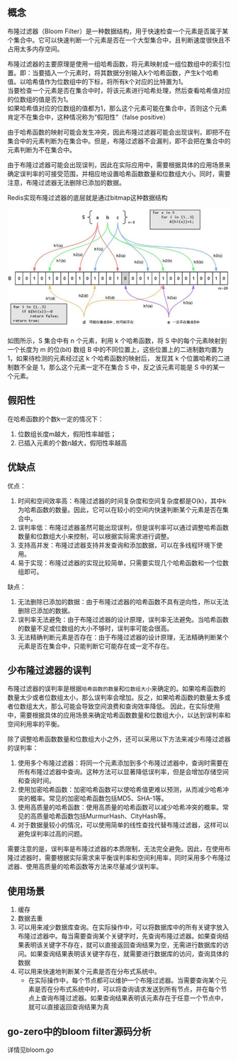 ## 概念
布隆过滤器（Bloom Filter）是一种数据结构，用于快速检查一个元素是否属于某个集合中。它可以快速判断一个元素是否在一个大型集合中，且判断速度很快且不占用太多内存空间。

布隆过滤器的主要原理是使用一组哈希函数，将元素映射成一组位数组中的索引位置。即：当要插入一个元素时，将其数据分别输入k个哈希函数，产生k个哈希值。以哈希值作为位数组中的下标，将所有k个对应的比特置为1。  
当要检查一个元素是否在集合中时，将该元素进行哈希处理，然后查看哈希值对应的位数组的值是否为1。  
如果哈希值对应的位数组的值都为1，那么这个元素可能在集合中，否则这个元素肯定不在集合中，这种情况称为“假阳性”（false positive）

由于哈希函数的映射可能会发生冲突，因此布隆过滤器可能会出现误判，即把不在集合中的元素判断为在集合中。但是，布隆过滤器不会漏判，即不会把在集合中的元素判断为不在集合中。

由于布隆过滤器可能会出现误判，因此在实际应用中，需要根据具体的应用场景来确定误判率的可接受范围，并相应地设置哈希函数数量和位数组大小。同时，需要注意，布隆过滤器无法删除已添加的数据。

   Redis实现布隆过滤器的底层就是通过bitmap这种数据结构

![](bloom_filter-1.png)

如图所示，S 集合中有 n 个元素，利用 k 个哈希函数，将 S 中的每个元素映射到一个长度为 m 的位(bit) 数组 B 中的不同位置上，这些位置上的二进制数均置为 1，如果待检测的元素经过这 k 个哈希函数的映射后，
发现其 k 个位置哈希的二进制数不全是 1，那么这个元素一定不在集合 S 中，反之该元素可能是 S 中的某一个元素。

## 假阳性

在哈希函数的个数k一定的情况下：
1. 位数组长度m越大，假阳性率越低；
2. 已插入元素的个数n越大，假阳性率越高

## 优缺点
优点：
1. 时间和空间效率高：布隆过滤器的时间复杂度和空间复杂度都是O(k)，其中k为哈希函数的数量。因此，它可以在较小的空间内快速判断某个元素是否在集合中。
2. 误判率低：布隆过滤器虽然可能出现误判，但是误判率可以通过调整哈希函数数量和位数组大小来控制，可以根据实际需求进行调整。
3. 支持高并发：布隆过滤器支持并发查询和添加数据，可以在多线程环境下使用。
4. 易于实现：布隆过滤器的实现比较简单，只需要实现几个哈希函数和一个位数组即可。

缺点：
1. 无法删除已添加的数据：由于布隆过滤器的哈希函数不具有逆向性，所以无法删除已添加的数据。
2. 误判率无法避免：由于布隆过滤器的设计原理，误判率无法避免。当哈希函数的数量不足或位数组的大小不够时，误判率可能会很高。
3. 无法精确判断元素是否存在：由于布隆过滤器的设计原理，无法精确判断某个元素是否在集合中，只能判断它可能存在或一定不存在。

## 少布隆过滤器的误判
布隆过滤器的误判率是根据`哈希函数的数量`和`位数组大小`来确定的。如果哈希函数的数量太少或者位数组太小，那么误判率会增加。反之，如果哈希函数的数量太多或者位数组太大，那么可能会导致空间浪费和查询效率降低。
因此，在实际使用中，需要根据具体的应用场景来确定哈希函数数量和位数组大小，以达到误判率和空间利用率的平衡。

除了调整哈希函数数量和位数组大小之外，还可以采用以下方法来减少布隆过滤器的误判率：

1. 使用多个布隆过滤器：将同一个元素添加到多个布隆过滤器中，查询时需要在所有布隆过滤器中查询。这种方法可以显著降低误判率，但是会增加存储空间和查询时间。
2. 使用加密哈希函数：加密哈希函数可以使哈希值更难以预测，从而减少哈希冲突的概率。常见的加密哈希函数包括MD5、SHA-1等。
3. 使用高质量的哈希函数：使用高质量的哈希函数可以减少哈希冲突的概率。常见的高质量哈希函数包括MurmurHash、CityHash等。
4. 对于数据量较小的情况，可以使用简单的线性查找代替布隆过滤器，这样可以避免误判率过高的问题。

需要注意的是，误判率是布隆过滤器的本质限制，无法完全避免。因此，在使用布隆过滤器时，需要根据实际需求来平衡误判率和空间利用率，同时采用多个布隆过滤器、使用高质量的哈希函数等方法来尽量减少误判率。

## 使用场景
1. 缓存
2. 数据去重
3. 可以用来减少数据库查询。在实际操作中，可以将数据库中的所有关键字放入布隆过滤器中。每当需要查询某个关键字时，先查询布隆过滤器。如果查询结果表明该关键字不存在，就可以直接返回查询结果为空，无需进行数据库的访问。如果查询结果表明该关键字存在，就需要进行数据库的访问，查询具体的数据
4. 可以用来快速地判断某个元素是否在分布式系统中。
   - 在实际操作中，每个节点都可以维护一个布隆过滤器。当需要查询某个元素是否在分布式系统中时，可以将查询请求发送到所有节点，并在每个节点上查询布隆过滤器。如果查询结果表明该元素存在于任意一个节点中，就可以直接返回查询结果为真

## go-zero中的bloom filter源码分析

详情见bloom.go
